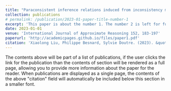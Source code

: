 ```yaml
---
title: "Paraconsistent inference relations induced from inconsistency measures"
collection: publications
# permalink: /publication/2023-01-paper-title-number-1
excerpt: 'This paper is about the number 1. The number 2 is left for future work.'
date: 2023-01-01
venue: 'International Journal of Approximate Reasoning 152, 183-197'
paperurl: 'http://academicpages.github.io/files/paper1.pdf'
citation: 'Xiaolong Liu, Philippe Besnard, Sylvie Doutre. (2023). &quot;Paraconsistent Inference Relations Induced from Inconsistency Measures.&quot; <i>International Journal of Approximate Reasoning</i>, 152, pp. 183-197, January 2023. DOI: 10.1016/j.ijar.2022.10.006.'
---
```


The contents above will be part of a list of publications, if the user clicks the link for the publication than the contents of section will be rendered as a full page, allowing you to provide more information about the paper for the reader. When publications are displayed as a single page, the contents of the above "citation" field will automatically be included below this section in a smaller font.
